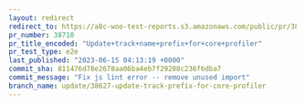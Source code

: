 ```yaml
---
layout: redirect
redirect_to: https://a8c-woo-test-reports.s3.amazonaws.com/public/pr/38710/e2e/index.html
pr_number: 38710
pr_title_encoded: "Update+track+name+prefix+for+core+profiler"
pr_test_type: e2e
last_published: "2023-06-15 04:13:19 +0000"
commit_sha: 811476d78e2678aa06ba4eb7f29208c236f6dba7
commit_message: "Fix js lint error -- remove unused import"
branch_name: update/38627-update-track-prefix-for-core-profiler
---
```


